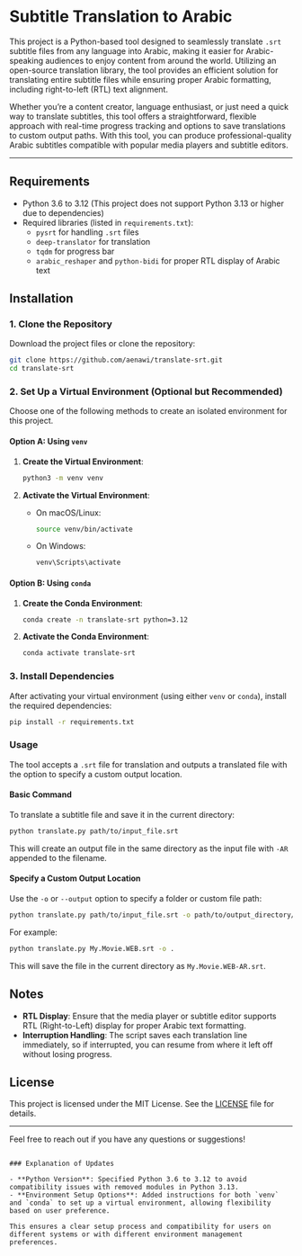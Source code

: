 # Subtitle Translation to Arabic

This project is a Python-based tool designed to seamlessly translate `.srt` subtitle files from any language into Arabic, making it easier for Arabic-speaking audiences to enjoy content from around the world. Utilizing an open-source translation library, the tool provides an efficient solution for translating entire subtitle files while ensuring proper Arabic formatting, including right-to-left (RTL) text alignment. 

Whether you’re a content creator, language enthusiast, or just need a quick way to translate subtitles, this tool offers a straightforward, flexible approach with real-time progress tracking and options to save translations to custom output paths. With this tool, you can produce professional-quality Arabic subtitles compatible with popular media players and subtitle editors. 

--- 

## Requirements

- Python 3.6 to 3.12 (This project does not support Python 3.13 or higher due to dependencies)
- Required libraries (listed in `requirements.txt`):
  - `pysrt` for handling `.srt` files
  - `deep-translator` for translation
  - `tqdm` for progress bar
  - `arabic_reshaper` and `python-bidi` for proper RTL display of Arabic text

## Installation

### 1. Clone the Repository

Download the project files or clone the repository:
   ```bash
   git clone https://github.com/aenawi/translate-srt.git
   cd translate-srt
   ```

### 2. Set Up a Virtual Environment (Optional but Recommended)

Choose one of the following methods to create an isolated environment for this project.

#### Option A: Using `venv`

1. **Create the Virtual Environment**:
   ```bash
   python3 -m venv venv
   ```

2. **Activate the Virtual Environment**:
   - On macOS/Linux:
     ```bash
     source venv/bin/activate
     ```
   - On Windows:
     ```bash
     venv\Scripts\activate
     ```

#### Option B: Using `conda`

1. **Create the Conda Environment**:
   ```bash
   conda create -n translate-srt python=3.12
   ```

2. **Activate the Conda Environment**:
   ```bash
   conda activate translate-srt
   ```

### 3. Install Dependencies

After activating your virtual environment (using either `venv` or `conda`), install the required dependencies:
   ```bash
   pip install -r requirements.txt
   ```

### Usage

The tool accepts a `.srt` file for translation and outputs a translated file with the option to specify a custom output location.

#### Basic Command

To translate a subtitle file and save it in the current directory:
```bash
python translate.py path/to/input_file.srt
```

This will create an output file in the same directory as the input file with `-AR` appended to the filename.

#### Specify a Custom Output Location

Use the `-o` or `--output` option to specify a folder or custom file path:
```bash
python translate.py path/to/input_file.srt -o path/to/output_directory/
```

For example:
```bash
python translate.py My.Movie.WEB.srt -o .
```
This will save the file in the current directory as `My.Movie.WEB-AR.srt`.

## Notes

- **RTL Display**: Ensure that the media player or subtitle editor supports RTL (Right-to-Left) display for proper Arabic text formatting.
- **Interruption Handling**: The script saves each translation line immediately, so if interrupted, you can resume from where it left off without losing progress.

## License

This project is licensed under the MIT License. See the [LICENSE](LICENSE) file for details.

---

Feel free to reach out if you have any questions or suggestions!
```

### Explanation of Updates

- **Python Version**: Specified Python 3.6 to 3.12 to avoid compatibility issues with removed modules in Python 3.13.
- **Environment Setup Options**: Added instructions for both `venv` and `conda` to set up a virtual environment, allowing flexibility based on user preference.
  
This ensures a clear setup process and compatibility for users on different systems or with different environment management preferences.
